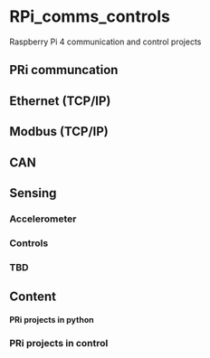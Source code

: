 # RPi_comms_controls
Raspberry Pi 4 communication and control projects 
## PRi communcation
## Ethernet (TCP/IP) 
## Modbus (TCP/IP)
## CAN 

## Sensing 
### Accelerometer 

### Controls 
### TBD

## Content 
#### PRi projects in python 
### PRi projects in control 



